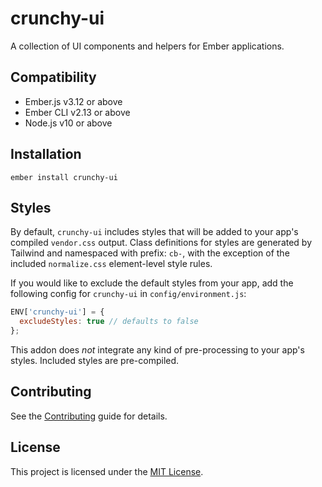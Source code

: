 crunchy-ui
==============================================================================

A collection of UI components and helpers for Ember applications.


Compatibility
------------------------------------------------------------------------------

* Ember.js v3.12 or above
* Ember CLI v2.13 or above
* Node.js v10 or above


Installation
------------------------------------------------------------------------------

```
ember install crunchy-ui
```

Styles
------------------------------------------------------------------------------

By default, `crunchy-ui` includes styles that will be added to your app's compiled `vendor.css` output.
Class definitions for styles are generated by Tailwind and namespaced with prefix: `cb-`, with the exception
of the included `normalize.css` element-level style rules.

If you would like to exclude the default styles from your app, add the following config for `crunchy-ui` in `config/environment.js`:

```js
ENV['crunchy-ui'] = {
  excludeStyles: true // defaults to false
};
```

This addon does *not* integrate any kind of pre-processing to your app's styles. Included styles are pre-compiled.

Contributing
------------------------------------------------------------------------------

See the [Contributing](CONTRIBUTING.md) guide for details.


License
------------------------------------------------------------------------------

This project is licensed under the [MIT License](LICENSE.md).
